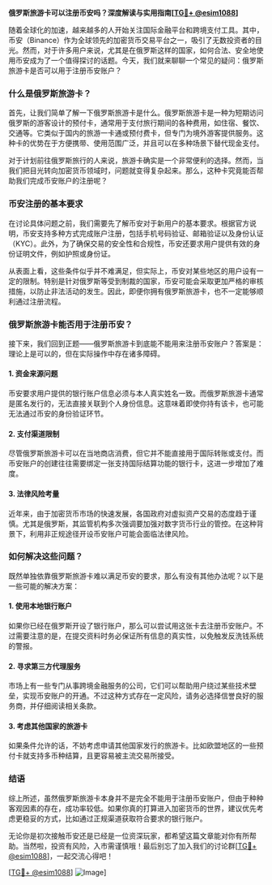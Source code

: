 **俄罗斯旅游卡可以注册币安吗？深度解读与实用指南[[TG💪+ @esim1088](https://t.me/s/esim1088)]**

随着全球化的加速，越来越多的人开始关注国际金融平台和跨境支付工具。其中，币安（Binance）作为全球领先的加密货币交易平台之一，吸引了无数投资者的目光。然而，对于许多用户来说，尤其是在俄罗斯这样的国家，如何合法、安全地使用币安成为了一个值得探讨的话题。今天，我们就来聊聊一个常见的疑问：俄罗斯旅游卡是否可以用于注册币安账户？

### 什么是俄罗斯旅游卡？

首先，让我们简单了解一下俄罗斯旅游卡是什么。俄罗斯旅游卡是一种为短期访问俄罗斯的游客设计的预付卡，通常用于支付旅行期间的各种费用，如住宿、餐饮、交通等。它类似于国内的旅游一卡通或预付费卡，但专门为境外游客提供服务。这种卡的优势在于方便携带、使用范围广泛，并且可以在多种场景下替代现金支付。

对于计划前往俄罗斯旅行的人来说，旅游卡确实是一个非常便利的选择。然而，当我们把目光转向加密货币领域时，问题就变得复杂起来。那么，这种卡究竟能否帮助我们完成币安账户的注册呢？

### 币安注册的基本要求

在讨论具体问题之前，我们需要先了解币安对于新用户的基本要求。根据官方说明，币安支持多种方式完成账户注册，包括手机号码验证、邮箱验证以及身份认证（KYC）。此外，为了确保交易的安全性和合规性，币安还要求用户提供有效的身份证明文件，例如护照或身份证。

从表面上看，这些条件似乎并不难满足，但实际上，币安对某些地区的用户设有一定的限制。特别是针对俄罗斯等受到制裁的国家，币安可能会采取更加严格的审核措施，以防止非法活动的发生。因此，即便你拥有俄罗斯旅游卡，也不一定能够顺利通过注册流程。

### 俄罗斯旅游卡能否用于注册币安？

接下来，我们回到正题——俄罗斯旅游卡到底能不能用来注册币安账户？答案是：理论上是可以的，但在实际操作中存在诸多障碍。

#### 1. 资金来源问题
币安要求用户提供的银行账户信息必须与本人真实姓名一致。而俄罗斯旅游卡通常是匿名发行的，无法直接关联到个人身份信息。这意味着即使你持有该卡，也可能无法通过币安的身份验证环节。

#### 2. 支付渠道限制
尽管俄罗斯旅游卡可以在当地商店消费，但它并不能直接用于国际转账或支付。而币安账户的创建往往需要绑定一张支持国际结算功能的银行卡，这进一步增加了难度。

#### 3. 法律风险考量
近年来，由于加密货币市场的快速发展，各国政府对虚拟资产交易的态度趋于谨慎。尤其是俄罗斯，其监管机构多次强调要加强对数字货币行业的管控。在这种背景下，利用非正规途径开设币安账户可能会面临法律风险。

### 如何解决这些问题？

既然单独依靠俄罗斯旅游卡难以满足币安的要求，那么有没有其他办法呢？以下是一些可能的解决方案：

#### 1. 使用本地银行账户
如果你已经在俄罗斯开设了银行账户，那么可以尝试用这张卡去注册币安账户。不过需要注意的是，在提交资料时务必保证所有信息的真实性，以免触发反洗钱系统的警报。

#### 2. 寻求第三方代理服务
市场上有一些专门从事跨境金融服务的公司，它们可以帮助用户绕过某些技术壁垒，实现币安账户的开通。不过这种方式存在一定风险，请务必选择信誉良好的服务商，并仔细阅读相关条款。

#### 3. 考虑其他国家的旅游卡
如果条件允许的话，不妨考虑申请其他国家发行的旅游卡。比如欧盟地区的一些预付卡就支持多币种结算，且更容易被主流交易所接受。

### 结语

综上所述，虽然俄罗斯旅游卡本身并不是完全不能用于注册币安账户，但由于种种客观因素的存在，成功率较低。如果你真的打算进入加密货币的世界，建议优先考虑更稳妥的方式，比如通过正规渠道获取符合要求的银行账户。

无论你是初次接触币安还是已经是一位资深玩家，都希望这篇文章能对你有所帮助。当然啦，投资有风险，入市需谨慎哦！最后别忘了加入我们的讨论群[[TG💪+ @esim1088](https://t.me/s/esim1088)]，一起交流心得吧！

[[TG💪+ @esim1088](https://t.me/s/esim1088)] ![Image](https://i.postimg.cc/4NQfJmqS/Snipaste-2025-05-13-00-14-12.png)]